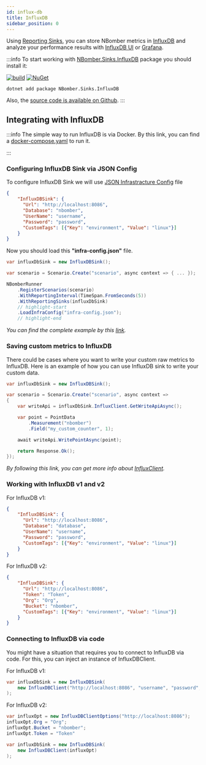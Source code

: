 ```yaml
---
id: influx-db
title: InfluxDB
sidebar_position: 0
---
```


Using [Reporting Sinks](/docs/nbomber/reporting-sinks.md), you can store NBomber metrics in [InfluxDB](https://www.influxdata.com/) and analyze your performance results with [InfluxDB UI](https://docs.influxdata.com/influxdb/v2/visualize-data/) or [Grafana](https://grafana.com/).

:::info
To start working with [NBomber.Sinks.InfluxDB](https://www.nuget.org/packages/NBomber.Sinks.InfluxDB) package you should install it:

[![build](https://github.com/PragmaticFlow/NBomber.Sinks.InfluxDB/actions/workflows/build.yml/badge.svg)](https://github.com/PragmaticFlow/NBomber.Sinks.InfluxDB)
[![NuGet](https://img.shields.io/nuget/v/NBomber.Sinks.InfluxDB.svg)](https://www.nuget.org/packages/NBomber.Sinks.InfluxDB/)

```code
dotnet add package NBomber.Sinks.InfluxDB
```

Also, the [source code is available on Github](https://github.com/PragmaticFlow/NBomber.Sinks.InfluxDB).
:::

## Integrating with InfluxDB

:::info
The simple way to run InfluxDB is via Docker. By this link, you can find a [docker-compose.yaml](https://github.com/PragmaticFlow/NBomber/blob/dev/examples/Demo/Features/RealtimeReporting/InfluxDB/docker-compose.yaml) to run it.

:::

### Configuring InfluxDB Sink via JSON Config

To configure InfluxDB Sink we will use [JSON Infrastracture Config](/docs/nbomber/json-config.md#json-infrastracture-config) file

```json title="infra-config.json"
{
    "InfluxDBSink": {
      "Url": "http://localhost:8086",
      "Database": "nbomber",
      "UserName": "username",
      "Password": "password",      
      "CustomTags": [{"Key": "environment", "Value": "linux"}]
    }
}
```

Now you should load this **"infra-config.json"** file.

```csharp
var influxDbSink = new InfluxDBSink();

var scenario = Scenario.Create("scenario", async context => { ... });

NBomberRunner
    .RegisterScenarios(scenario)    
    .WithReportingInterval(TimeSpan.FromSeconds(5))
    .WithReportingSinks(influxDbSink)
    // highlight-start
    .LoadInfraConfig("infra-config.json");
    // highlight-end
```

*You can find the complete example by this [link](https://github.com/PragmaticFlow/NBomber/tree/dev/examples/Demo/Features/RealtimeReporting/InfluxDB).*

### Saving custom metrics to InfluxDB

There could be cases where you want to write your custom raw metrics to InfluxDB. Here is an example of how you can use InfluxDB sink to write your custom data.

```csharp
var influxDbSink = new InfluxDBSink();

var scenario = Scenario.Create("scenario", async context =>
{    
    var writeApi = influxDbSink.InfluxClient.GetWriteApiAsync();

    var point = PointData
        .Measurement("nbomber")
        .Field("my_custom_counter", 1);

    await writeApi.WritePointAsync(point);

    return Response.Ok();
});
```

*By following this link, you can get more info about [InfluxClient](https://github.com/influxdata/influxdb-client-csharp).*

### Working with InfluxDB v1 and v2

For InfluxDB v1:
```json title="infra-config.json"
{
    "InfluxDBSink": {
      "Url": "http://localhost:8086",
      "Database": "database",
      "UserName": "username",
      "Password": "password",      
      "CustomTags": [{"Key": "environment", "Value": "linux"}]
    }
}
```

For InfluxDB v2:
```json title="infra-config.json"
{
    "InfluxDBSink": {
      "Url": "http://localhost:8086",
      "Token": "Token",
      "Org": "Org",
      "Bucket": "nbomber",
      "CustomTags": [{"Key": "environment", "Value": "linux"}]
    }
}
```

### Connecting to InfluxDB via code

You might have a situation that requires you to connect to InfluxDB via code. For this, you can inject an instance of InfluxDBClient.

For InfluxDB v1:
```csharp
var influxDbSink = new InfluxDBSink(
    new InfluxDBClient("http://localhost:8086", "username", "password", "database", retentionPolicy: "autogen")
);
```

For InfluxDB v2:
```csharp
var influxOpt = new InfluxDBClientOptions("http://localhost:8086");
influxOpt.Org = "Org";
influxOpt.Bucket = "nbomber";
influxOpt.Token = "Token"

var influxDbSink = new InfluxDBSink(
    new InfluxDBClient(influxOpt)
);
```